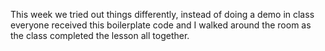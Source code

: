 This week we tried out things differently, instead of doing a demo in class everyone received this boilerplate code and I walked around the room as the class completed the lesson all together.